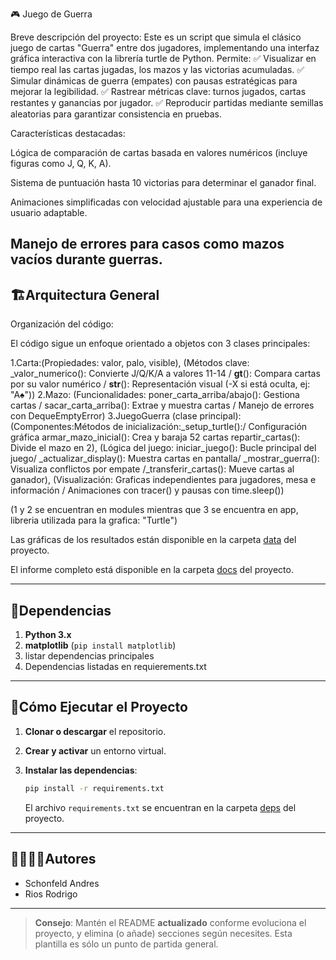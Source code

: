  🎮 Juego de Guerra

Breve descripción del proyecto:
Este es un script que simula el clásico juego de cartas "Guerra" entre dos jugadores, implementando una interfaz gráfica interactiva con la librería turtle de Python. Permite:
✅ Visualizar en tiempo real las cartas jugadas, los mazos y las victorias acumuladas.
✅ Simular dinámicas de guerra (empates) con pausas estratégicas para mejorar la legibilidad.
✅ Rastrear métricas clave: turnos jugados, cartas restantes y ganancias por jugador.
✅ Reproducir partidas mediante semillas aleatorias para garantizar consistencia en pruebas.

Características destacadas:

Lógica de comparación de cartas basada en valores numéricos (incluye figuras como J, Q, K, A).

Sistema de puntuación hasta 10 victorias para determinar el ganador final.

Animaciones simplificadas con velocidad ajustable para una experiencia de usuario adaptable.

Manejo de errores para casos como mazos vacíos durante guerras.
---
## 🏗Arquitectura General

Organización del código:

El código sigue un enfoque orientado a objetos con 3 clases principales:

1.Carta:(Propiedades: valor, palo, visible), (Métodos clave: _valor_numerico(): Convierte J/Q/K/A a valores 11-14 / __gt__(): Compara cartas por su valor numérico / __str__(): Representación visual (-X si está oculta, ej: "A♠"))
2.Mazo: (Funcionalidades: poner_carta_arriba/abajo(): Gestiona cartas / sacar_carta_arriba(): Extrae y muestra cartas / Manejo de errores con DequeEmptyError)
3.JuegoGuerra (clase principal): (Componentes:Métodos de inicialización:_setup_turtle():/ Configuración gráfica armar_mazo_inicial(): Crea y baraja 52 cartas repartir_cartas(): Divide el mazo en 2), (Lógica del juego: iniciar_juego(): Bucle principal del juego/ _actualizar_display(): Muestra cartas en pantalla/ _mostrar_guerra(): Visualiza conflictos por empate /_transferir_cartas(): Mueve cartas al ganador),  (Visualización: Graficas independientes para jugadores, mesa e información / Animaciones con tracer() y pausas con time.sleep())

(1 y 2 se encuentran en modules mientras que 3 se encuentra en app, libreria utilizada para la grafica: "Turtle")

Las gráficas de los resultados están disponible en la carpeta [data](./data) del proyecto.

El informe completo está disponible en la carpeta [docs](./docs) del proyecto.

---
## 📑Dependencias

1. **Python 3.x**
2. **matplotlib** (`pip install matplotlib`)
3. listar dependencias principales
4. Dependencias listadas en requierements.txt

---
## 🚀Cómo Ejecutar el Proyecto
1. **Clonar o descargar** el repositorio.

2. **Crear y activar** un entorno virtual.

3. **Instalar las dependencias**:
   ```bash
   pip install -r requirements.txt
   ```
   El archivo `requirements.txt` se encuentran en la carpeta [deps](./deps) del proyecto.

---
## 🙎‍♀️🙎‍♂️Autores

- Schonfeld Andres
- Rios Rodrigo

---

> **Consejo**: Mantén el README **actualizado** conforme evoluciona el proyecto, y elimina (o añade) secciones según necesites. Esta plantilla es sólo un punto de partida general.
